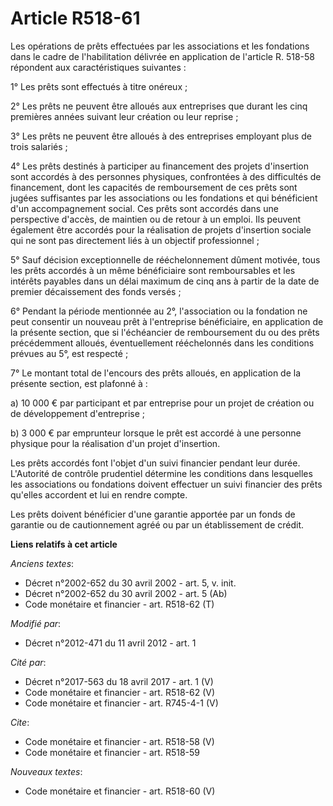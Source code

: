 # Article R518-61

Les opérations de prêts effectuées par les associations et les fondations dans le cadre de l'habilitation délivrée en
application de l'article R. 518-58 répondent aux caractéristiques suivantes : 

1° Les prêts sont effectués à titre onéreux ; 

2° Les prêts ne peuvent être alloués aux entreprises que durant les cinq premières années suivant leur création ou leur
reprise ; 

3° Les prêts ne peuvent être alloués à des entreprises employant plus de trois salariés ; 

4° Les prêts destinés à participer au financement des projets d'insertion sont accordés à des personnes physiques,
confrontées à des difficultés de financement, dont les capacités de remboursement de ces prêts sont jugées suffisantes par
les associations ou les fondations et qui bénéficient d'un accompagnement social. Ces prêts sont accordés dans une
perspective d'accès, de maintien ou de retour à un emploi. Ils peuvent également être accordés pour la réalisation de projets
d'insertion sociale qui ne sont pas directement liés à un objectif professionnel ; 

5° Sauf décision exceptionnelle de rééchelonnement dûment motivée, tous les prêts accordés à un même bénéficiaire sont
remboursables et les intérêts payables dans un délai maximum de cinq ans à partir de la date de premier décaissement des
fonds versés ; 

6° Pendant la période mentionnée au 2°, l'association ou la fondation ne peut consentir un nouveau prêt à l'entreprise
bénéficiaire, en application de la présente section, que si l'échéancier de remboursement du ou des prêts précédemment
alloués, éventuellement rééchelonnés dans les conditions prévues au 5°, est respecté ; 

7° Le montant total de l'encours des prêts alloués, en application de la présente section, est plafonné à : 

a) 10 000 € par participant et par entreprise pour un projet de création ou de développement d'entreprise ; 

b) 3 000 € par emprunteur lorsque le prêt est accordé à une personne physique pour la réalisation d'un projet d'insertion. 

Les prêts accordés font l'objet d'un suivi financier pendant leur durée. L'Autorité de contrôle prudentiel détermine les
conditions dans lesquelles les associations ou fondations doivent effectuer un suivi financier des prêts qu'elles accordent
et lui en rendre compte. 

Les prêts doivent bénéficier d'une garantie apportée par un fonds de garantie ou de cautionnement agréé ou par un
établissement de crédit.

**Liens relatifs à cet article**

_Anciens textes_:

  - Décret n°2002-652 du 30 avril 2002 - art. 5, v. init.
  - Décret n°2002-652 du 30 avril 2002 - art. 5 (Ab)
  - Code monétaire et financier - art. R518-62 (T)

_Modifié par_:

  - Décret n°2012-471 du 11 avril 2012 - art. 1

_Cité par_:

  - Décret n°2017-563 du 18 avril 2017 - art. 1 (V)
  - Code monétaire et financier - art. R518-62 (V)
  - Code monétaire et financier - art. R745-4-1 (V)

_Cite_:

  - Code monétaire et financier - art. R518-58 (V)
  - Code monétaire et financier - art. R518-59

_Nouveaux textes_:

  - Code monétaire et financier - art. R518-60 (V)

